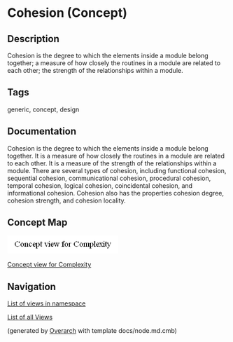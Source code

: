 
# Cohesion (Concept)
## Description
Cohesion is the degree to which the elements inside a module belong together;
            a measure of how closely the routines in a module are related to each other;
            the strength of the relationships within a module.


## Tags
generic, concept, design

## Documentation
Cohesion is the degree to which the elements inside a module belong together.
  It is a measure of how closely the routines in a module are related to each other.
  It is a measure of the strength of the relationships within a module.
  There are several types of cohesion, including functional cohesion, sequential
  cohesion, communicational cohesion, procedural cohesion, temporal cohesion,
  logical cohesion, coincidental cohesion, and informational cohesion.
  Cohesion also has the properties cohesion degree, cohesion strength, and cohesion locality.

## Concept Map
![Concept view for Complexity](../../software-development/complexity/concept-view.png)

[Concept view for Complexity](../../software-development/complexity/concept-view.md)


## Navigation
[List of views in namespace](./views-in-namespace.md)

[List of all Views](../../views.md)


(generated by [Overarch](https://github.com/soulspace-org/overarch) with template docs/node.md.cmb)
